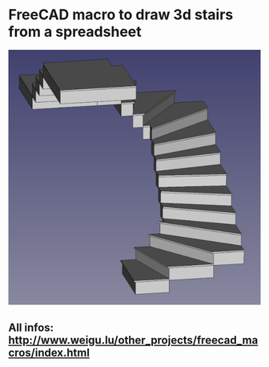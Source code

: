 # FreeCAD macro to draw 3d stairs from a spreadsheet

![freecad stairs macro](png/freecad_stairs_up_rev_flooring_600.png "freecad stairs macro")

## All infos: <http://www.weigu.lu/other_projects/freecad_macros/index.html>
